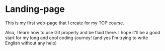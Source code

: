 # Landing-page

This is my first web-page that I create for my TOP course. 

Also, I learn how to use Git properly and be fluid there. I hope it'll be a good start for my long and cool coding-journey! (and yes I'm trying to write English without any help)